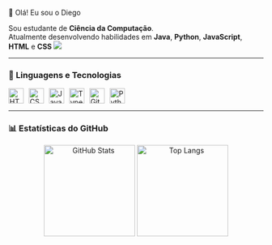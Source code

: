 👋 Olá! Eu sou o Diego

Sou estudante de  **Ciência da Computação**.  
Atualmente desenvolvendo habilidades em **Java**, **Python**, **JavaScript**, **HTML** e **CSS** 
[<img src="https://img.shields.io/badge/LinkedIn-0077B5?style=for-the-badge&logo=linkedin&logoColor=white">](www.linkedin.com/in/diegowmmuller)

---

### 🤖 Linguagens e Tecnologias
<div style="display: flex; gap: 10px;">
  <img alt="HTML" title="HTML" width="30px" src="https://cdn.jsdelivr.net/gh/devicons/devicon@latest/icons/html5/html5-original.svg" />
  <img alt="CSS" title="CSS" width="30px" src="https://cdn.jsdelivr.net/gh/devicons/devicon@latest/icons/css3/css3-original.svg" />
  <img alt="JavaScript" title="JavaScript" width="30px" src="https://cdn.jsdelivr.net/gh/devicons/devicon@latest/icons/javascript/javascript-original.svg" />
  <img alt="TypeScript" title="TypeScript" width="30px" src="https://cdn.jsdelivr.net/gh/devicons/devicon@latest/icons/typescript/typescript-original.svg" />
  <img alt="Git" title="Git" width="30px" src="https://cdn.jsdelivr.net/gh/devicons/devicon@latest/icons/git/git-original.svg" />
  <img alt="Python" title="Python" width="30px" src="https://cdn.jsdelivr.net/gh/devicons/devicon@latest/icons/python/python-original.svg" />
</div>

---

### 📊 Estatísticas do GitHub

<div align="center">
  <img 
    alt="GitHub Stats" 
    height="180" 
    src="https://github-readme-stats.vercel.app/api?username=diegowmmuller&show_icons=true&theme=tokyonight&include_all_commits=true&locale=pt-br" 
  />
  <img 
    alt="Top Langs" 
    height="180" 
    src="https://github-readme-stats.vercel.app/api/top-langs/?username=diegowmmuller&theme=tokyonight&layout=compact&custom_title=Tecnologias&langs_count=9" 
  />
</div>
